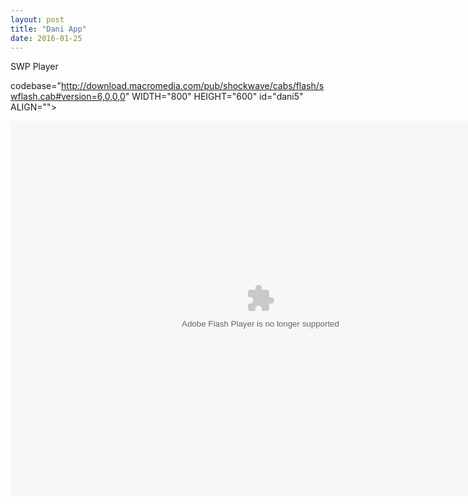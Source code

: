 ```yaml
---
layout: post
title: "Dani App"
date: 2016-01-25
---
```

SWP Player

<!--Danielle R. Costa--><OBJECT classid="clsid:D27CDB6E-AE6D-11cf-96B8-444553540000"
 codebase="http://download.macromedia.com/pub/shockwave/cabs/flash/swflash.cab#version=6,0,0,0"
 WIDTH="800" HEIGHT="600" id="dani5" ALIGN="">
 <PARAM NAME=movie VALUE="dani5.swf"> <PARAM NAME=quality VALUE=high> <PARAM NAME=bgcolor VALUE=#FFFFFF> <EMBED src="dani5.swf" quality=high bgcolor=#FFFFFF  WIDTH="800" HEIGHT="600" NAME="dani5" ALIGN=""
TYPE="application/x-shockwave-flash" PLUGINSPAGE="http://www.macromedia.com/go/getflashplayer"></EMBED>

